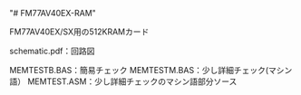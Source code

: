 "# FM77AV40EX-RAM" 

FM77AV40EX/SX用の512KRAMカード

schematic.pdf：回路図

MEMTESTB.BAS：簡易チェック
MEMTESTM.BAS：少し詳細チェック(マシン語）
MEMTEST.ASM：少し詳細チェックのマシン語部分ソース
